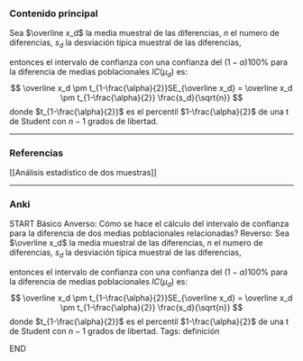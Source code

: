 ### Contenido principal

Sea $\overline x_d$ la media muestral de las diferencias,
$n$ el numero de diferencias,
$s_d$ la desviación típica muestral de las diferencias,

entonces el intervalo de confianza con una confianza del $(1-\alpha)100\%$ para la diferencia de medias poblacionales $IC(\mu_d)$ es:
$$
\overline x_d \pm t_{1-\frac{\alpha}{2}}SE_{\overline x_d} = \overline x_d \pm t_{1-\frac{\alpha}{2}} \frac{s_d}{\sqrt{n}}
$$
donde $t_{1-\frac{\alpha}{2}}$ es el percentil $1-\frac{\alpha}{2}$ de una t de Student con $n-1$ grados de libertad.

--- 
### Referencias

[[Análisis estadístico de dos muestras]]

---
### Anki

START
Básico
Anverso: Cómo se hace el cálculo del intervalo de confianza para la diferencia de dos medias poblacionales relacionadas?
Reverso: Sea $\overline x_d$ la media muestral de las diferencias,
$n$ el numero de diferencias,
$s_d$ la desviación típica muestral de las diferencias,

entonces el intervalo de confianza con una confianza del $(1-\alpha)100\%$ para la diferencia de medias poblacionales $IC(\mu_d)$ es:
$$
\overline x_d \pm t_{1-\frac{\alpha}{2}}SE_{\overline x_d} = \overline x_d \pm t_{1-\frac{\alpha}{2}} \frac{s_d}{\sqrt{n}}
$$
donde $t_{1-\frac{\alpha}{2}}$ es el percentil $1-\frac{\alpha}{2}$ de una t de Student con $n-1$ grados de libertad.
Tags: definición
<!--ID: 1704379117291-->
END